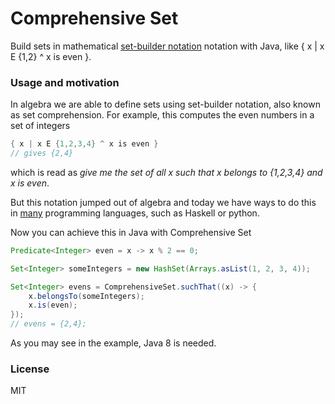 # Comprehensive Set
Build sets in mathematical [set-builder notation](https://en.wikipedia.org/wiki/Set-builder_notation) notation with Java, like { x | x E {1,2} ^ x is even }.

### Usage and motivation

In algebra we are able to define sets using set-builder notation, also known as set comprehension. For example, this computes the even numbers in a set of integers

```java
{ x | x E {1,2,3,4} ^ x is even }
// gives {2,4}
```

which is read as _give me the set of all x such that x belongs to {1,2,3,4} and x is even_.

But this notation jumped out of algebra and today we have ways to do this in [many](https://en.wikipedia.org/wiki/Comparison_of_programming_languages_(list_comprehension)) programming languages, such as Haskell or python.

Now you can achieve this in Java with Comprehensive Set

```java
Predicate<Integer> even = x -> x % 2 == 0;

Set<Integer> someIntegers = new HashSet(Arrays.asList(1, 2, 3, 4));

Set<Integer> evens = ComprehensiveSet.suchThat((x) -> {
    x.belongsTo(someIntegers);
    x.is(even);
});
// evens = {2,4};
```

As you may see in the example, Java 8 is needed.

### License

MIT
